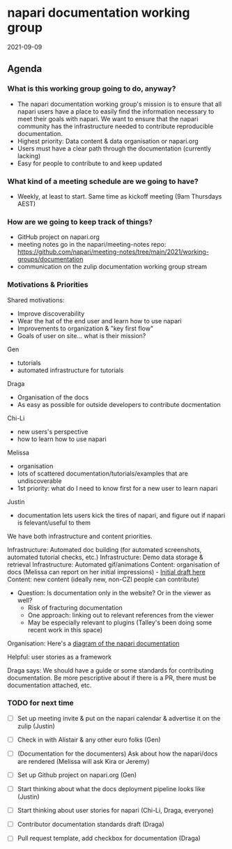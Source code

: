 # napari documentation working group

2021-09-09

## Agenda

### What is this working group going to do, anyway?
- The napari documentation working group's mission is to ensure that all napari users have a place to easily find the information necessary to meet their goals with napari. We want to ensure that the napari community has the infrastructure needed to contribute reproducible documentation.
- Highest priority: Data content & data organisation or napari.org
- Users must have a clear path through the documentation (currently lacking)
- Easy for people to contribute to and keep updated

### What kind of a meeting schedule are we going to have?
- Weekly, at least to start. Same time as kickoff meeting (9am Thursdays AEST)

### How are we going to keep track of things?
- GitHub project on napari.org
- meeting notes go in the napari/meeting-notes repo: https://github.com/napari/meeting-notes/tree/main/2021/working-groups/documentation
- communication on the zulip documentation working group stream

### Motivations & Priorities
Shared motivations:
- Improve discoverability
- Wear the hat of the end user and learn how to use napari
- Improvements to organization & "key first flow"
- Goals of user on site... what is their mission?

Gen
- tutorials
- automated infrastructure for tutorials

Draga
- Organisation of the docs
- As easy as possible for outside developers to contribute docmentation

Chi-Li
- new users's perspective
- how to learn how to use napari

Melissa
- organisation
- lots of scattered documentation/tutorials/examples that are undiscoverable
- 1st priority: what do I need to know first for a new user to learn napari

Justin
- documentation lets users kick the tires of napari, and figure out if napari is felevant/useful to them


We have both infrastructure and content priorities.

Infrastructure: Automated doc building (for automated screenshots, automated tutorial checks, etc.)
Infrastructure: Demo data storage & retrieval
Infrastructure: Automated gif/animations
Content: organisation of docs (Melissa can report on her initial impressions)
    - [Initial draft here](https://docs.google.com/document/d/1oNXHvVZuUb2G1P8A6ipVqtYX2XoTJZUxFlmFkIvox4c/edit?usp=sharing)
Content: new content (ideally new, non-CZI people can contribute)

- Question: Is documentation only in the website? Or in the viewer as well?
    - Risk of fracturing documentation
    - One approach: linking out to relevant references from the viewer
    - May be especially relevant to plugins (Talley's been doing some recent work in this space)

Organisation: Here's a [diagram of the napari documentation](https://user-images.githubusercontent.com/29165011/107590279-9c958380-6bbc-11eb-90d8-9bc82f31a23e.png)

Helpful: user stories as a framework

Draga says: We should have a guide or some standards for contributing documentation. Be more pescriptive about if there is a PR, there must be documentation attached, etc.


### TODO for next time
- [ ] Set up meeting invite & put on the napari calendar & advertise it on the zulip (Justin)
- [ ] Check in with Alistair & any other euro folks (Gen)
- [ ] (Documentation for the documenters) Ask about how the napari/docs are rendered (Melissa will ask Kira or Jeremy)
- [ ] Set up Github project on napari.org (Gen)
- [ ] Start thinking about what the docs deployment pipeline looks like (Justin)
- [ ] Start thinking about user stories for napari (Chi-Li, Draga, everyone)
- [ ] Contributor documentation standards draft (Draga)
- [ ] Pull request template, add checkbox for documentation (Draga)


